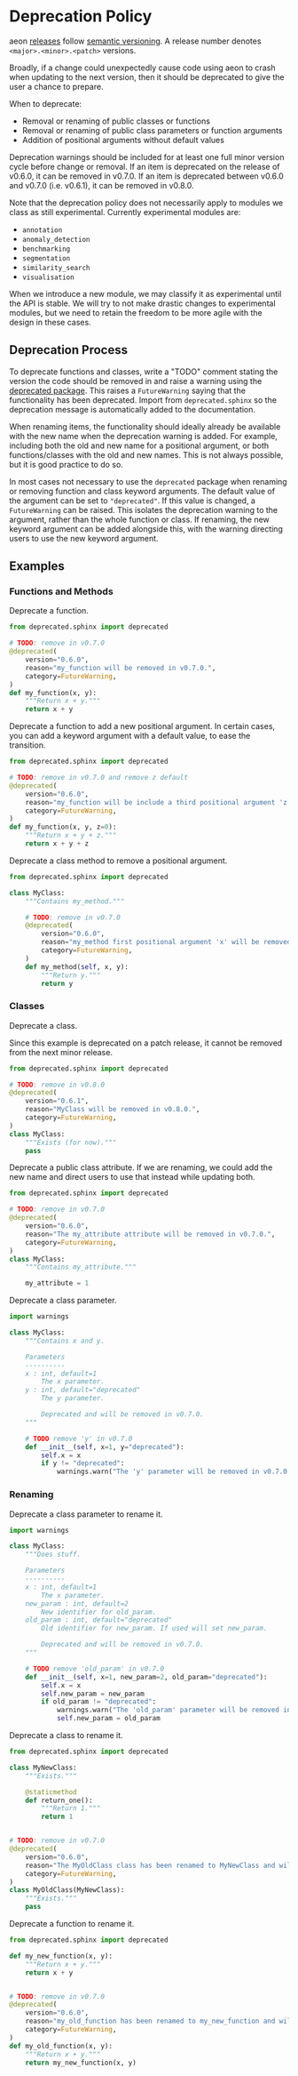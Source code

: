 # Deprecation Policy

aeon [releases](https://github.com/aeon-toolkit/aeon/releases) follow [semantic
versioning](https://semver.org). A release number denotes `<major>.<minor>.<patch>`
versions.

Broadly, if a change could unexpectedly cause code using aeon to crash when updating
to the next version, then it should be deprecated to give the user a chance to prepare.

When to deprecate:
- Removal or renaming of public classes or functions
- Removal or renaming of public class parameters or function arguments
- Addition of positional arguments without default values

Deprecation warnings should be included for at least one full minor version cycle
before change or removal. If an item is deprecated on the release of v0.6.0, it can be
removed in v0.7.0. If an item is deprecated between v0.6.0 and v0.7.0 (i.e. v0.6.1),
it can be removed in v0.8.0.

Note that the deprecation policy does not necessarily apply to modules we class as
still experimental. Currently experimental modules are:

- `annotation`
- `anomaly_detection`
- `benchmarking`
- `segmentation`
- `similarity_search`
- `visualisation`

When we introduce a new module, we may classify it as experimental until the API is
stable. We will try to not make drastic changes to experimental modules, but we need to
retain the freedom to be more agile with the design in these cases.

## Deprecation Process

To deprecate functions and classes, write a "TODO" comment stating the version the code
should be removed in and raise a warning using the [deprecated package](https://deprecated.readthedocs.io/en/latest/index.html).
This raises  a `FutureWarning` saying that the functionality has been deprecated.
Import from `deprecated.sphinx` so the deprecation message is automatically added to
the documentation.

When renaming items, the functionality should ideally already be available with the new
name when the deprecation warning is added. For example, including both the old and new
name for a positional argument, or both functions/classes with the old and new names.
This is not always possible, but it is good practice to do so.

In most cases not necessary to use the `deprecated` package when renaming or removing
function and class keyword arguments. The default value of the argument can be set to
`"deprecated"`. If this value is changed, a `FutureWarning` can be raised.
This isolates the deprecation warning to the argument, rather than the whole function
or class. If renaming, the new keyword argument can be added alongside this, with the
warning directing users to use the new keyword argument.

## Examples

### Functions and Methods

Deprecate a function.

```python
from deprecated.sphinx import deprecated

# TODO: remove in v0.7.0
@deprecated(
    version="0.6.0",
    reason="my_function will be removed in v0.7.0.",
    category=FutureWarning,
)
def my_function(x, y):
    """Return x + y."""
    return x + y
```

Deprecate a function to add a new positional argument. In certain cases, you can add
a keyword argument with a default value, to ease the transition.

```python
from deprecated.sphinx import deprecated

# TODO: remove in v0.7.0 and remove z default
@deprecated(
    version="0.6.0",
    reason="my_function will be include a third positional argument 'z' in v0.7.0, used for reasons.",
    category=FutureWarning,
)
def my_function(x, y, z=0):
    """Return x + y + z."""
    return x + y + z
```

Deprecate a class method to remove a positional argument.

```python
from deprecated.sphinx import deprecated

class MyClass:
    """Contains my_method."""

    # TODO: remove in v0.7.0
    @deprecated(
        version="0.6.0",
        reason="my_method first positional argument 'x' will be removed in v0.7.0.",
        category=FutureWarning,
    )
    def my_method(self, x, y):
        """Return y."""
        return y
```

### Classes

Deprecate a class.

Since this example is deprecated on a patch release, it cannot be removed from the
next minor release.

```python
from deprecated.sphinx import deprecated

# TODO: remove in v0.8.0
@deprecated(
    version="0.6.1",
    reason="MyClass will be removed in v0.8.0.",
    category=FutureWarning,
)
class MyClass:
    """Exists (for now)."""
    pass
```

Deprecate a public class attribute. If we are renaming, we could add the new name and
direct users to use that instead while updating both.

```python
from deprecated.sphinx import deprecated

# TODO: remove in v0.7.0
@deprecated(
    version="0.6.0",
    reason="The my_attribute attribute will be removed in v0.7.0.",
    category=FutureWarning,
)
class MyClass:
    """Contains my_attribute."""

    my_attribute = 1
```

Deprecate a class parameter.

```python
import warnings

class MyClass:
    """Contains x and y.

    Parameters
    ----------
    x : int, default=1
        The x parameter.
    y : int, default="deprecated"
        The y parameter.

        Deprecated and will be removed in v0.7.0.
    """

    # TODO remove 'y' in v0.7.0
    def __init__(self, x=1, y="deprecated"):
        self.x = x
        if y != "deprecated":
            warnings.warn("The 'y' parameter will be removed in v0.7.0.", FutureWarning)
```

### Renaming

Deprecate a class parameter to rename it.

```python
import warnings

class MyClass:
    """Does stuff.

    Parameters
    ----------
    x : int, default=1
        The x parameter.
    new_param : int, default=2
        New identifier for old_param.
    old_param : int, default="deprecated"
        Old identifier for new_param. If used will set new_param.

        Deprecated and will be removed in v0.7.0.
    """

    # TODO remove 'old_param' in v0.7.0
    def __init__(self, x=1, new_param=2, old_param="deprecated"):
        self.x = x
        self.new_param = new_param
        if old_param != "deprecated":
            warnings.warn("The 'old_param' parameter will be removed in v0.7.0. Use 'new_param' instead.", FutureWarning)
            self.new_param = old_param
```

Deprecate a class to rename it.

```python
from deprecated.sphinx import deprecated

class MyNewClass:
    """Exists."""

    @staticmethod
    def return_one():
        """Return 1."""
        return 1


# TODO: remove in v0.7.0
@deprecated(
    version="0.6.0",
    reason="The MyOldClass class has been renamed to MyNewClass and will be removed in v0.7.0.",
    category=FutureWarning,
)
class MyOldClass(MyNewClass):
    """Exists."""
    pass
```

Deprecate a function to rename it.

```python
from deprecated.sphinx import deprecated

def my_new_function(x, y):
    """Return x + y."""
    return x + y


# TODO: remove in v0.7.0
@deprecated(
    version="0.6.0",
    reason="my_old_function has been renamed to my_new_function and will be removed in v0.7.0.",
    category=FutureWarning,
)
def my_old_function(x, y):
    """Return x + y."""
    return my_new_function(x, y)
```
